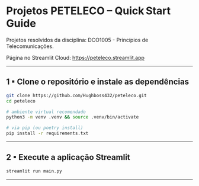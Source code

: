 # Projetos PETELECO – Quick Start Guide

Projetos resolvidos da disciplina: DCO1005 - Princípios de Telecomunicações.

Página no Streamlit Cloud: https://peteleco.streamlit.app

---

## 1 ▪ Clone o repositório e instale as dependências

```bash
git clone https://github.com/Hughboss432/peteleco.git
cd peteleco

# ambiente virtual recomendado
python3 -m venv .venv && source .venv/bin/activate

# via pip (ou poetry install)
pip install -r requirements.txt
```

---

## 2 ▪ Execute a aplicação Streamlit

```bash
streamlit run main.py
```

---
